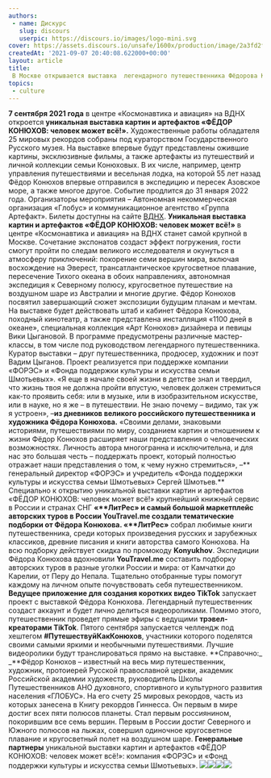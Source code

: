 ```yaml
---
authors:
 - name: Дискурс
   slug: discours
   userpic: https://discours.io/images/logo-mini.svg
cover: https://assets.discours.io/unsafe/1600x/production/image/2a3fd2f0-101b-11ec-9714-cf814566d345.jpeg
createdAt: '2021-09-07 20:40:08.622000+00:00'
layout: article
title:
 В Москве открывается выставка  легендарного путешественника Фёдорова Конюхова
topics:
 - culture
---
```


**7 сентября 2021 года** в центре «Космонавтика и авиация» на ВДНХ откроется
**уникальная выставка картин и артефактов «ФЁДОР КОНЮХОВ: человек может всё!».**
Художественные работы обладателя 25 мировых рекордов собраны под кураторством
Государственного Русского музея. На выставке впервые будут представлены ожившие
картины, эксклюзивные фильмы, а также артефакты из путешествий и личной
коллекции семьи Конюховых. В их числе, например, центр управления путешествиями
и весельная лодка, на которой 55 лет назад Фёдор Конюхов впервые отправился в
экспедицию и пересек Азовское море, а также многое другое. Событие продлится до
31 января 2022 года. Организаторы мероприятия – Автономная некоммерческая
организация «Глобус» и коммуникационное агентство «Группа Артефакт». Билеты
доступны на сайте [ВДНХ](https://vdnh.ru/Txn2e). **Уникальная выставка картин и
артефактов «ФЁДОР КОНЮХОВ: человек может всё!»** в центре «Космонавтика и
авиация» на ВДНХ станет самой крупной в Москве. Сочетание экспонатов создаст
эффект погружения, гости смогут пройти по следам великого исследователя и
окунуться в атмосферу приключений: покорение семи вершин мира, включая
восхождение на Эверест, трансатлантическое кругосветное плавание, пересечение
Тихого океана в обоих направлениях, автономная экспедиция к Северному полюсу,
кругосветное путешествие на воздушном шаре из Австралии и многие другие. Фёдор
Конюхов посвятил завершающий сюжет экспозиции будущим планам и мечтам. На
выставке будет действовать штаб и кабинет Фёдора Конюхова, походный кинотеатр, а
также представлена инсталляция «1100 дней в океане», специальная коллекция «Арт
Конюхов» дизайнера и певицы Вики Цыгановой. В программе предусмотрены различные
мастер-классы, в том числе под руководством легендарного путешественника.
Куратор выставки – друг путешественника, продюсер, художник и поэт Вадим
Цыганов. Проект реализуется при поддержке компании «ФОРЭС» и «Фонда поддержки
культуры и искусства семьи Шмотьевых». «Я еще в начале своей жизни в детстве
знал и твердил, что жизнь твоя не должна пройти впустую, человек должен
стремиться как-то проявить себя: или в музыке, или в изобразительном искусстве,
или в науке, но я же – в путешествии. Не знаю почему – видимо, так уж я
устроен», –**из дневников великого российского путешественника и художника
Фёдора Конюхова.** «Своими делами, знаковыми историями, путешествиями по миру,
созданием картин и отношением к жизни Фёдор Конюхов расширяет наши представления
о человеческих возможностях. Личность автора многогранна и исключительна, и для
нас это большая честь – поддержать проект, который полностью отражает наши
представления о том, к чему нужно стремиться», –** генеральный директор «ФОРЭС»
и учредитель «Фонда поддержки культуры и искусства семьи Шмотьевых» Сергей
Шмотьев.** Специально к открытию уникальной выставки картин и артефактов «ФЁДОР
КОНЮХОВ: человек может всё!» крупнейший книжный сервис в России и странах СНГ
**«\*\***ЛитРес»** и самый большой маркетплейс авторских туров в России
**YouTravel.me** создали тематические подборки от Фёдора Конюхова.
**«\***\*ЛитРес»** собрал любимые книги путешественника, среди которых
произведения русских и зарубежных классиков, древние писания и книги авторства
самого Конюхова. На всю подборку действует скидка по промокоду **Konyukhov**.
Экспедиции Фёдора Конюхова вдохновили **YouTravel.me** составить подборку
авторских туров в разные уголки России и мира: от Камчатки до Карелии, от Перу
до Непала. Тщательно отобранные туры помогут каждому на личном опыте
почувствовать себя путешественником. **Ведущее приложение для создания коротких
видео TikTok** запускает проект с выставкой Фёдора Конюхова. Легендарный
путешественник создаст аккаунт и будет лично делиться видеороликами. Помимо
этого, путешественник проведет прямые эфиры с ведущими **трэвел-креаторами
TikTok**. Пятого сентября запускается челлендж под хештегом
**#ПутешествуйКакКонюхов**, участники которого поделятся своими самыми яркими и
необычными путешествиями. Лучшие видеоролики будут транслироваться прямо на
выставке. **Справочно:\_ \_**Фёдор Конюхов – известный на весь мир
путешественник, художник, протоиерей Русской православной церкви, академик
Российской академии художеств, руководитель Школы Путешественников АНО
духовного, спортивного и культурного развития населения «ГЛОБУС». На его счету
25 мировых рекордов, часть из которых занесена в Книгу рекордов Гиннесса. Он
первым в мире достиг всех пяти полюсов планеты. Стал первым россиянином,
покорившим все семь вершин. Первым в России достиг Северного и Южного полюсов на
лыжах, совершил одиночное кругосветное плавание и кругосветный полет на
воздушном шаре. **Генеральные партнеры** уникальной выставки картин и артефактов
«ФЁДОР КОНЮХОВ: человек может всё!»: компания «ФОРЭС» и «Фонд поддержки культуры
и искусства семьи Шмотьевых».
![](https://assets.discours.io/unsafe/1600x/production/image/4d6cf370-101b-11ec-9714-cf814566d345.jpeg)![](https://assets.discours.io/unsafe/1600x/production/image/533b4f40-101b-11ec-9714-cf814566d345.jpeg)![](https://assets.discours.io/unsafe/1600x/production/image/59c1fe90-101b-11ec-9714-cf814566d345.jpeg)![](https://assets.discours.io/unsafe/1600x/production/image/60b04950-101b-11ec-9714-cf814566d345.jpeg)
